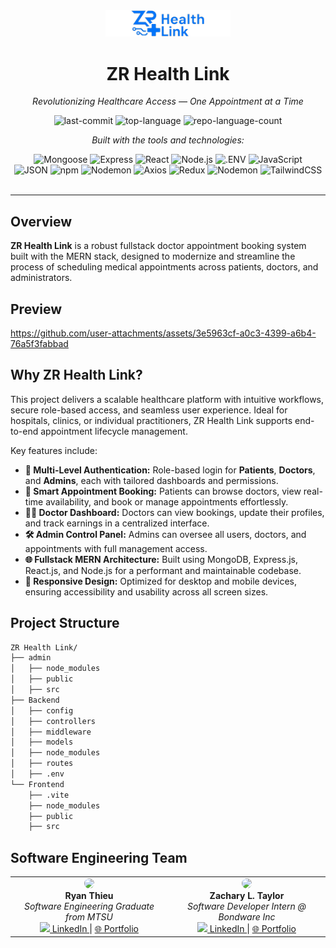 <div id="top">

<!-- HEADER STYLE: CLASSIC -->
<div align="center">
<img src="Frontend/src/assets/ZR Real.png" alt="ZR Health Link Logo" width="200" />

# ZR Health Link

<em>Revolutionizing Healthcare Access — One Appointment at a Time</em>
<!-- BADGES: Static custom version -->
<img src="https://img.shields.io/badge/Last_Commit-June_2025-0080ff?style=flat&logo=git&logoColor=white" alt="last-commit">
<img src="https://img.shields.io/badge/Top_Language-JavaScript-0080ff?style=flat&logo=javascript&logoColor=white" alt="top-language">
<img src="https://img.shields.io/badge/Languages_Used-4-0080ff?style=flat&logo=code&logoColor=white" alt="repo-language-count">

<em>Built with the tools and technologies:</em>

<img src="https://img.shields.io/badge/Mongoose-F04D35.svg?style=flat&logo=Mongoose&logoColor=white" alt="Mongoose">
<img src="https://img.shields.io/badge/Express-000000.svg?style=flat&logo=Express&logoColor=white" alt="Express">
<img src="https://img.shields.io/badge/React-61DAFB.svg?style=flat&logo=React&logoColor=black" alt="React">
<img src="https://img.shields.io/badge/Node.js-339933.svg?style=flat&logo=node.js&logoColor=white" alt="Node.js">
<img src="https://img.shields.io/badge/.ENV-ECD53F.svg?style=flat&logo=dotenv&logoColor=black" alt=".ENV">
<img src="https://img.shields.io/badge/JavaScript-F7DF1E.svg?style=flat&logo=JavaScript&logoColor=black" alt="JavaScript">
<br>
<img src="https://img.shields.io/badge/JSON-000000.svg?style=flat&logo=JSON&logoColor=white" alt="JSON">
<img src="https://img.shields.io/badge/npm-CB3837.svg?style=flat&logo=npm&logoColor=white" alt="npm">
<img src="https://img.shields.io/badge/Nodemon-76D04B.svg?style=flat&logo=Nodemon&logoColor=white" alt="Nodemon">
<img src="https://img.shields.io/badge/Axios-5A29E4.svg?style=flat&logo=Axios&logoColor=white" alt="Axios">
<img src="https://img.shields.io/badge/Redux-764ABC.svg?style=flat&logo=Redux&logoColor=white" alt="Redux">
<img src="https://img.shields.io/badge/Nodemon-76D04B.svg?style=flat&logo=Nodemon&logoColor=white" alt="Nodemon">
<img src="https://img.shields.io/badge/TailwindCSS-38BDF8?style=flat&logo=tailwindcss&logoColor=white" alt="TailwindCSS">

</div>
<br>

---

## Overview

**ZR Health Link** is a robust fullstack doctor appointment booking system built with the MERN stack, designed to modernize and streamline the process of scheduling medical appointments across patients, doctors, and administrators.

## Preview

https://github.com/user-attachments/assets/3e5963cf-a0c3-4399-a6b4-76a5f3fabbad

## Why ZR Health Link? 

This project delivers a scalable healthcare platform with intuitive workflows, secure role-based access, and seamless user experience. Ideal for hospitals, clinics, or individual practitioners, ZR Health Link supports end-to-end appointment lifecycle management.

Key features include:

- **🔐 Multi-Level Authentication:** Role-based login for **Patients**, **Doctors**, and **Admins**, each with tailored dashboards and permissions.
- **📅 Smart Appointment Booking:** Patients can browse doctors, view real-time availability, and book or manage appointments effortlessly.
- **🧑‍⚕️ Doctor Dashboard:** Doctors can view bookings, update their profiles, and track earnings in a centralized interface.
- **🛠️ Admin Control Panel:** Admins can oversee all users, doctors, and appointments with full management access.
- **🌐 Fullstack MERN Architecture:** Built using MongoDB, Express.js, React.js, and Node.js for a performant and maintainable codebase.
- **📱 Responsive Design:** Optimized for desktop and mobile devices, ensuring accessibility and usability across all screen sizes.

## Project Structure
```sh
ZR Health Link/
├── admin
│   ├── node_modules
│   ├── public
│   ├── src
├── Backend
│   ├── config
│   ├── controllers
│   ├── middleware
│   ├── models
│   ├── node_modules
│   ├── routes
│   ├── .env
└── Frontend
    ├── .vite
    ├── node_modules
    ├── public
    ├── src
```

## Software Engineering Team
<table>
  <tr>
    <td align="center" width="50%">
    <img src="https://github.com/RT-1848.png" width="100" style="border-radius:50%"><br>
      <strong>Ryan Thieu</strong><br>
      <em>Software Engineering Graduate from MTSU</em><br>
      <a href="https://www.linkedin.com/in/rthieu/">
        <img src="https://cdn.jsdelivr.net/gh/devicons/devicon/icons/linkedin/linkedin-original.svg" width="20"/> LinkedIn
      </a> |
      <a href="https://myrtportfolio.vercel.app/">🌐 Portfolio</a>
    </td>
    <td align="center" width="50%">
     <img src="https://github.com/ZachTaylor2002.png" width="100" style="border-radius:50%"><br>
      <strong>Zachary L. Taylor</strong><br>
      <em>Software Developer Intern @ Bondware Inc</em><br>
      <a href="https://www.linkedin.com/in/z-taylor02/">
        <img src="https://cdn.jsdelivr.net/gh/devicons/devicon/icons/linkedin/linkedin-original.svg" width="20"/> LinkedIn
      </a> |
      <a href="https://zachtaylor.netlify.app/">🌐 Portfolio</a>
    </td>
  </tr>
</table>

